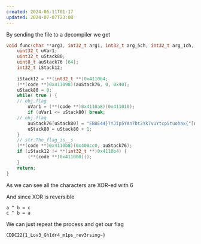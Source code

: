 ```yaml
---
created: 2024-06-11T01:17
updated: 2024-07-07T23:08
---
```


By sending the file to a decompiler we get

```cpp
void func(char **arg3, int32_t arg1, int32_t arg_5ch, int32_t arg_1ch, int32_t arg_10h, int32_t arg_18h, int32_t arg_60h) {
    uint32_t uVar1;
    uint32_t uStack80;
    uint8_t auStack76 [64];
    int32_t iStack12;
    
    iStack12 = **(int32_t **)0x4110b4;
    (**(code **)0x411098)(auStack76, 0, 0x40);
    uStack80 = 0;
    while( true ) {
    // obj.flag
        uVar1 = (**(code **)0x4110a8)(0x411010);
        if (uVar1 <= uStack80) break;
    // obj.flag
        auStack76[uStack80] = "EBBE44}7YJip5YAn7bt2Yk7vuYtcp5tuohax{"[uStack80] ^ 6;
        uStack80 = uStack80 + 1;
    }
    // str.The_flag_is__s
    (**(code **)0x4110b8)(0x400cc0, auStack76);
    if (iStack12 != **(int32_t **)0x4110b4) {
        (**(code **)0x4110b0)();
    }
    return;
}
```

As we can see all the characters are XOR-ed with 6

And since XOR is reversible

```text
a ^ b = c
c ^ b = a
```

We can just repeat the process and get our flag

```text
CDDC22{1_Lov3_Gh1dr4_m1ps_rev3rsing~}
```
